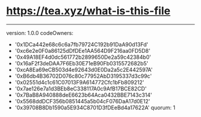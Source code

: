 # https://tea.xyz/what-is-this-file
---
version: 1.0.0
codeOwners:
  - '0x1DCa442e68c6c6a7fb79724C192b91DaA90d13Fd'
  - '0xc6e2e0F0a86125dDfDEe1AA564D9F216aa0FD5D8'
  - '0x49A18EF4d0dc561772b2899650De2a59c42384b0'
  - '0x16aF2f3deDAA7F6Eb30E71eB90Fb0315572682b5'
  - '0xcA8Ea69eCB503d4e92643d0E0Da2a5c2E442597A'
  - '0xB6db4B36702D076c80c77952AbD3195337d3c99c'
  - '0x02551d4c1c61C07013F9A614772Cfc1bFb809212'
  - '0x7ae126e7a1d3BEb8eC338117A0c9AfB17BCE82CD'
  - '0x7BaB8A940888deE6623b64Aca0432BBE7143c314'
  - '0x5568ddDCF356b0851445a5b04cF076DaA17d0E12'
  - '0x39708B8Db1590a5E934C8701D3fDEeBd4a17622A'
quorum: 1

